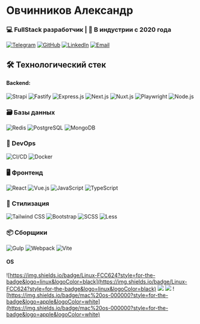 # Овчинников Александр 

### 💻 FullStack разработчик | 🚀 В индустрии с 2020 года

[![Telegram](https://img.shields.io/badge/Telegram-2CA5E0?style=for-the-badge&logo=telegram&logoColor=white)](https://t.me/alexws_com)
[![GitHub](https://img.shields.io/badge/GitHub-181717?style=for-the-badge&logo=github&logoColor=white)](https://github.com/Germesych)
[![LinkedIn](https://img.shields.io/badge/LinkedIn-0A66C2?style=for-the-badge&logo=linkedin&logoColor=white)](https://linkedin.com/in/aliaksandr-auchynnikau-fullstack/)
[![Email](https://img.shields.io/badge/Email-D14836?style=for-the-badge&logo=gmail&logoColor=white)](mailto:6881172@gmail.com)

## 🛠 Технологический стек

#### Backend:  
![Strapi](https://img.shields.io/badge/Strapi-8A75FF?style=for-the-badge&logo=strapi&logoColor=white) 
![Fastify](https://img.shields.io/badge/Fastify-000000?style=for-the-badge&logo=fastify&logoColor=white) 
![Express.js](https://img.shields.io/badge/Express.js-000000?style=for-the-badge&logo=express&logoColor=white) 
![Next.js](https://img.shields.io/badge/Next.js-000000?style=for-the-badge&logo=nextdotjs&logoColor=white) 
![Nuxt.js](https://img.shields.io/badge/Nuxt.js-00DC82?style=for-the-badge&logo=nuxtdotjs&logoColor=white)
![Playwright](https://img.shields.io/badge/Playwright-2EAD33?style=for-the-badge&logo=playwright&logoColor=white) 
![Node.js](https://img.shields.io/badge/Node.js-339933?style=for-the-badge&logo=nodedotjs&logoColor=white) 

### 🗃️ Базы данных
![Redis](https://img.shields.io/badge/Redis-DC382D?style=for-the-badge&logo=redis&logoColor=white) 
![PostgreSQL](https://img.shields.io/badge/PostgreSQL-4169E1?style=for-the-badge&logo=postgresql&logoColor=white) 
![MongoDB](https://img.shields.io/badge/MongoDB-47A248?style=for-the-badge&logo=mongodb&logoColor=white) 

### 🚀 DevOps
![CI/CD](https://img.shields.io/badge/CI/CD-FF6F00?style=for-the-badge&logo=githubactions&logoColor=white) 
![Docker](https://img.shields.io/badge/Docker-2496ED?style=for-the-badge&logo=docker&logoColor=white)

### 🖥️ Фронтенд
![React](https://img.shields.io/badge/React-61DAFB?style=for-the-badge&logo=react&logoColor=black) 
![Vue.js](https://img.shields.io/badge/Vue.js-4FC08D?style=for-the-badge&logo=vuedotjs&logoColor=white) 
![JavaScript](https://img.shields.io/badge/JavaScript-F7DF1E?style=for-the-badge&logo=javascript&logoColor=black) 
![TypeScript](https://img.shields.io/badge/TypeScript-3178C6?style=for-the-badge&logo=typescript&logoColor=white) 

### 🎨 Стилизация
![Tailwind CSS](https://img.shields.io/badge/Tailwind_CSS-06B6D4?style=for-the-badge&logo=tailwindcss&logoColor=white) 
![Bootstrap](https://img.shields.io/badge/Bootstrap-7952B3?style=for-the-badge&logo=bootstrap&logoColor=white) 
![SCSS](https://img.shields.io/badge/SCSS-CC6699?style=for-the-badge&logo=sass&logoColor=white) 
![Less](https://img.shields.io/badge/Less-1D365D?style=for-the-badge&logo=less&logoColor=white) 

### 📦 Сборщики
![Gulp](https://img.shields.io/badge/Gulp-CF4647?style=for-the-badge&logo=gulp&logoColor=white) 
![Webpack](https://img.shields.io/badge/Webpack-8DD6F9?style=for-the-badge&logo=webpack&logoColor=black) 
![Vite](https://img.shields.io/badge/Vite-646CFF?style=for-the-badge&logo=vite&logoColor=white) 

#### OS
![https://img.shields.io/badge/Linux-FCC624?style=for-the-badge&logo=linux&logoColor=black](https://img.shields.io/badge/Linux-FCC624?style=for-the-badge&logo=linux&logoColor=black)
![](https://img.shields.io/badge/Linux_Mint-87CF3E?style=for-the-badge&logo=linux-mint&logoColor=white)
![](https://img.shields.io/badge/SUSE-0C322C?style=for-the-badge&logo=SUSE&logoColor=white)
![https://img.shields.io/badge/mac%20os-000000?style=for-the-badge&logo=apple&logoColor=white](https://img.shields.io/badge/mac%20os-000000?style=for-the-badge&logo=apple&logoColor=white)
